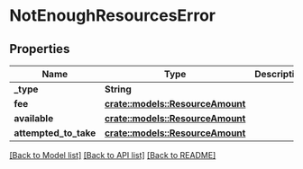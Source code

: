 # NotEnoughResourcesError

## Properties

Name | Type | Description | Notes
------------ | ------------- | ------------- | -------------
**_type** | **String** |  | 
**fee** | [**crate::models::ResourceAmount**](ResourceAmount.md) |  | 
**available** | [**crate::models::ResourceAmount**](ResourceAmount.md) |  | 
**attempted_to_take** | [**crate::models::ResourceAmount**](ResourceAmount.md) |  | 

[[Back to Model list]](../README.md#documentation-for-models) [[Back to API list]](../README.md#documentation-for-api-endpoints) [[Back to README]](../README.md)


